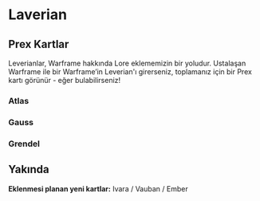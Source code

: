 # Laverian

## Prex Kartlar

Leverianlar, Warframe hakkında Lore eklememizin bir yoludur. Ustalaşan Warframe ile bir Warframe’in Leverian'ı girerseniz, toplamanız için bir Prex kartı görünür - eğer bulabilirseniz!

### Atlas

### Gauss

### Grendel

## Yakında

**Eklenmesi planan yeni kartlar:** Ivara / Vauban / Ember



